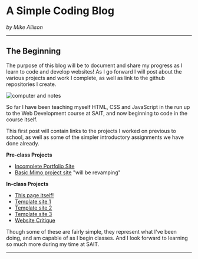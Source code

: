 # A Simple Coding Blog

*by Mike Allison*

---

## The Beginning
The purpose of this blog will be to document and share my progress as I learn to code and develop websites! As I go forward I will post about the various projects and work I complete, as well as link to the github repositories I create.

![computer and notes](https://i.picsum.photos/id/180/2400/1600.jpg?hmac=Ig-CXcpNdmh51k3kXpNqNqcDYTwXCIaonYiBOnLXBb8)

So far I have been teaching myself HTML, CSS and JavaScript in the run up to the Web Development course at SAIT, and now beginning to code in the course itself.

This first post will contain links to the projects I worked on previous to school, as well as some of the simpler introductory assignments we have done already.

**Pre-class Projects**
- [Incomplete Portfolio Site](https://github.com/Huntthee/majjic)
- [Basic Mimo project site](https://github.com/Huntthee/Huntthee.github.io) "will be revamping"

**In-class Projects**
- [This page itself!](#)
- [Template site 1](https://github.com/Huntthee/cpnt201-a1-pixfly)
- [Template site 2](https://github.com/Huntthee/cpnt201-a1-ethereal)
- [Template site 3](https://github.com/Huntthee/cpnt201-a1-editorial)
- [Website Critique](https://github.com/Huntthee/DSGN270-a1/blob/main/dsgn270-a1.md)

Though some of these are fairly simple, they represent what I've been doing, and am capable of as I begin classes. And I look forward to learning so much more during my time at SAIT.

---